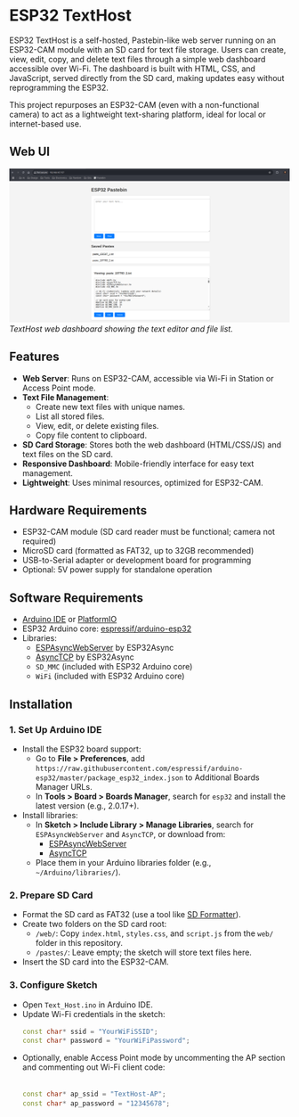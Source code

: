 # ESP32 TextHost

ESP32 TextHost is a self-hosted, Pastebin-like web server running on an ESP32-CAM module with an SD card for text file storage. Users can create, view, edit, copy, and delete text files through a simple web dashboard accessible over Wi-Fi. The dashboard is built with HTML, CSS, and JavaScript, served directly from the SD card, making updates easy without reprogramming the ESP32.

This project repurposes an ESP32-CAM (even with a non-functional camera) to act as a lightweight text-sharing platform, ideal for local or internet-based use.

## Web UI

![TextHost Dashboard](images/webui.png)
*TextHost web dashboard showing the text editor and file list.*

## Features

- **Web Server**: Runs on ESP32-CAM, accessible via Wi-Fi in Station or Access Point mode.
- **Text File Management**:
  - Create new text files with unique names.
  - List all stored files.
  - View, edit, or delete existing files.
  - Copy file content to clipboard.
- **SD Card Storage**: Stores both the web dashboard (HTML/CSS/JS) and text files on the SD card.
- **Responsive Dashboard**: Mobile-friendly interface for easy text management.
- **Lightweight**: Uses minimal resources, optimized for ESP32-CAM.

## Hardware Requirements

- ESP32-CAM module (SD card reader must be functional; camera not required)
- MicroSD card (formatted as FAT32, up to 32GB recommended)
- USB-to-Serial adapter or development board for programming
- Optional: 5V power supply for standalone operation

## Software Requirements

- [Arduino IDE](https://www.arduino.cc/en/software) or [PlatformIO](https://platformio.org/)
- ESP32 Arduino core: [espressif/arduino-esp32](https://github.com/espressif/arduino-esp32)
- Libraries:
  - [ESPAsyncWebServer](https://github.com/ESP32Async/ESPAsyncWebServer) by ESP32Async
  - [AsyncTCP](https://github.com/ESP32Async/AsyncTCP) by ESP32Async
  - `SD_MMC` (included with ESP32 Arduino core)
  - `WiFi` (included with ESP32 Arduino core)

## Installation

### 1. Set Up Arduino IDE
- Install the ESP32 board support:
  - Go to **File > Preferences**, add `https://raw.githubusercontent.com/espressif/arduino-esp32/master/package_esp32_index.json` to Additional Boards Manager URLs.
  - In **Tools > Board > Boards Manager**, search for `esp32` and install the latest version (e.g., 2.0.17+).
- Install libraries:
  - In **Sketch > Include Library > Manage Libraries**, search for `ESPAsyncWebServer` and `AsyncTCP`, or download from:
    - [ESPAsyncWebServer](https://github.com/ESP32Async/ESPAsyncWebServer)
    - [AsyncTCP](https://github.com/ESP32Async/AsyncTCP)
  - Place them in your Arduino libraries folder (e.g., `~/Arduino/libraries/`).

### 2. Prepare SD Card
- Format the SD card as FAT32 (use a tool like [SD Formatter](https://www.sdcard.org/downloads/formatter/)).
- Create two folders on the SD card root:
  - `/web/`: Copy `index.html`, `styles.css`, and `script.js` from the `web/` folder in this repository.
  - `/pastes/`: Leave empty; the sketch will store text files here.
- Insert the SD card into the ESP32-CAM.

### 3. Configure Sketch
- Open `Text_Host.ino` in Arduino IDE.
- Update Wi-Fi credentials in the sketch:
  ```cpp
  const char* ssid = "YourWiFiSSID";
  const char* password = "YourWiFiPassword";
- Optionally, enable Access Point mode by uncommenting the AP section and commenting out Wi-Fi client code:
  ```cpp

  const char* ap_ssid = "TextHost-AP";
  const char* ap_password = "12345678";
